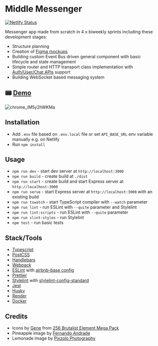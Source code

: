 # Middle Messenger

[![Netlify Status](https://api.netlify.com/api/v1/badges/06863d0f-aea7-4ee5-9a60-8c1950ee39cd/deploy-status)](https://app.netlify.com/sites/middle-messenger-chausme/deploys)

Messenger app made from scratch in 4 x biweekly sprints including these development stages:

-   Structure planning
-   Creation of [Figma mockups](https://www.figma.com/file/sBhmIq6yUZIqBLoANYJkTh/Middle-Front-end-Chat-App)
-   Building custom Event Bus driven general component with basic lifecycle and state management
-   Simple router and HTTP transport class implementation with [Auth/User/Chat APIs](https://ya-praktikum.tech/api/v2/swagger) support
-   Building WebSocket based messaging system

## 📟 [Demo](https://middle-messenger-chausme.netlify.app)

![chrome_iM5y2hWKMa](https://user-images.githubusercontent.com/8984203/223350079-98644854-ec41-4036-9c19-74fd73fafb25.gif)

## Installation

-   Add `.env` file based on `.env.local` file or set `API_BASE_URL` env variable manually e.g. on Netlify
-   Run `npm install`

## Usage

-   `npm run dev` - start dev server at `http://localhost:3000`
-   `npm run build` - create build at `./dist`
-   `npm run start` - create build and start Express server at `http://localhost:3000`
-   `npm run serve` - start Express server at `http://localhost:3000` with an existing build
-   `npm run tswatch` - start TypeScript compiler with `--watch` parameter
-   `npm run lint` - run ESLint with `--quite` parameter and Stylelint
-   `npm run lint:scripts` - run ESLint with `--quite` parameter
-   `npm run slint:styles` - run Stylelint
-   `npm test` - run basic tests

## Stack/Tools

-   [Typescript](https://www.typescriptlang.org)
-   [PostCSS](https://postcss.org)
-   [Handlebars](https://handlebarsjs.com)
-   [Webpack](https://webpack.js.org)
-   [ESLint](https://eslint.org) with [airbnb-base config](https://www.npmjs.com/package/eslint-config-airbnb-base)
-   [Prettier](https://prettier.io)
-   [Stylelint](https://stylelint.io) with [stylelint-config-standard](https://github.com/stylelint/stylelint-config-standard)
-   [Jest](https://jestjs.io)
-   [Husky](https://github.com/typicode/husky)
-   [Render](https://render.com)
-   [Docker](https://www.docker.com)

## Credits

-   Icons by [Gene](https://cogentgene1.gumroad.com/) from [256 Brutalist Element Mega Pack](https://cogentgene1.gumroad.com/l/brutalist)
-   Pineapple image by [Fernando Andrade](https://unsplash.com/@thisisnando)
-   Lemonade image by [Pixzolo Photography](https://unsplash.com/@pixzolo)
